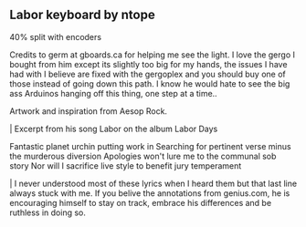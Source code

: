 ## Labor keyboard by ntope

40% split with encoders

Credits to germ at gboards.ca for helping me see the light. I love the gergo I bought from him except its slightly too big for my hands, the issues I have had with I believe are fixed with the gergoplex and you should buy one of those instead of going down this path. I know he would hate to see the big ass Arduinos hanging off this thing, one step at a time..

Artwork and inspiration from Aesop Rock.

| Excerpt from his song Labor on the album Labor Days

Fantastic planet urchin putting work in
Searching for pertinent verse minus the murderous diversion
Apologies won't lure me to the communal sob story
Nor will I sacrifice live style to benefit jury temperament

| I never understood most of these lyrics when I heard them but that last line always stuck with me. If you belive the annotations from genius.com, he is encouraging himself to stay on track, embrace his differences and be ruthless in doing so.

